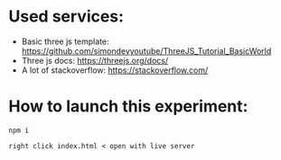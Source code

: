 # Used services:
- Basic three js template: https://github.com/simondevyoutube/ThreeJS_Tutorial_BasicWorld
- Three js docs: https://threejs.org/docs/
- A lot of stackoverflow: https://stackoverflow.com/

# How to launch this experiment:

```npm i```

```right click index.html < open with live server```
